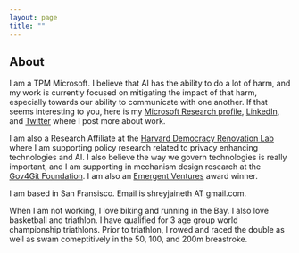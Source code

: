 ```yaml
---
layout: page
title: ""
---
```


## About 

I am a TPM Microsoft. I believe that AI has the ability to do a lot of harm, and my work is currently focused on mitigating the impact of that harm, especially towards our ability to communicate with one another. If that seems interesting to you, here is my [Microsoft Research profile](https://www.microsoft.com/en-us/research/people/shreyjain/), [LinkedIn](https://www.linkedin.com/in/shrey-j-9869b213a/), and [Twitter](https://twitter.com/shreyjaineth) where I post more about work. 

I am also a Research Affiliate at the [Harvard Democracy Renovation Lab](https://gettingplurality.org/people/) where I am supporting policy research related to privacy enhancing technologies and AI. I also believe the way we govern technologies is really important, and I am supporting in mechanism design research at the [Gov4Git Foundation](https://gov4git.org/). I am also an [Emergent Ventures](https://www.mercatus.org/emergent-ventures) award winner.  

I am based in San Fransisco. Email is shreyjaineth AT gmail.com. 

When I am not working, I love biking and running in the Bay. I also love basketball and triathlon. I have qualified for 3 age group world championship triathlons. Prior to triathlon, I rowed and raced the double as well as swam comeptitively in the 50, 100, and 200m breastroke. 